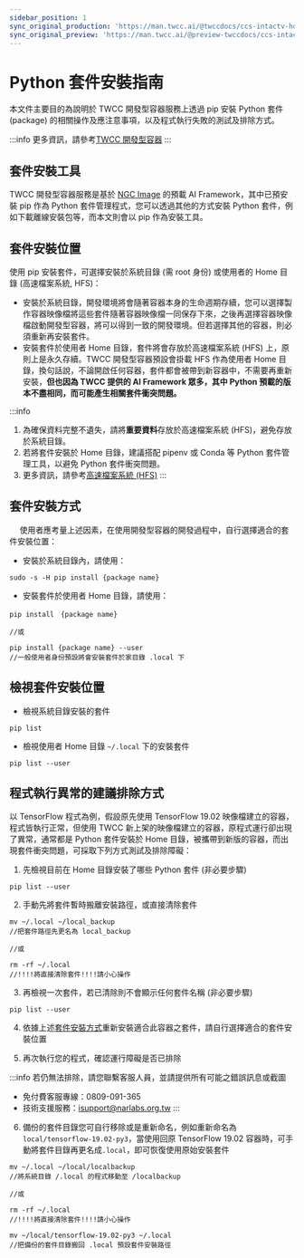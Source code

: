 ```yaml
---
sidebar_position: 1
sync_original_production: 'https://man.twcc.ai/@twccdocs/ccs-intactv-howto-zh'
sync_original_preview: 'https://man.twcc.ai/@preview-twccdocs/ccs-intactv-howto-zh'
---
```


# Python 套件安裝指南

本文件主要目的為說明於 TWCC 開發型容器服務上透過 pip 安裝 Python 套件 (package) 的相關操作及應注意事項，以及程式執行失敗的測試及排除方式。

:::info
更多資訊，請參考[TWCC 開發型容器](../user-guides/create-connect/create-container.md) 
:::

## 套件安裝工具

TWCC 開發型容器服務是基於 [NGC Image](https://docs.nvidia.com/deeplearning/frameworks/support-matrix/index.html) 的預載 AI Framework，其中已預安裝 pip 作為 Python 套件管理程式，您可以透過其他的方式安裝 Python 套件，例如下載離線安裝包等，而本文則會以 pip 作為安裝工具。

## 套件安裝位置

使用 pip 安裝套件，可選擇安裝於系統目錄 (需 root 身份) 或使用者的 Home 目錄 (高速檔案系統, HFS)：
- 安裝於系統目錄，開發環境將會隨著容器本身的生命週期存續，您可以選擇製作容器映像檔將這些套件隨著容器映像檔一同保存下來，之後再選擇容器映像檔啟動開發型容器，將可以得到一致的開發環境。但若選擇其他的容器，則必須重新再安裝套件。
　　
- 安裝套件於使用者 Home  目錄，套件將會存放於高速檔案系統 (HFS) 上，原則上是永久存續。TWCC 開發型容器預設會掛載 HFS 作為使用者 Home 目錄，換句話說，不論開啟任何容器，套件都會被帶到新容器中，不需要再重新安裝，**但也因為 TWCC 提供的 AI Framework 眾多，其中 Python 預載的版本不盡相同，而可能產生相關套件衝突問題。**

:::info
1. 為確保資料完整不遺失，請將**重要資料**存放於高速檔案系統 (HFS)，避免存放於系統目錄。
2. 若將套件安裝於 Home 目錄，建議搭配 pipenv 或 Conda 等 Python 套件管理工具，以避免 Python 套件衝突問題。
3. 更多資訊，請參考[高速檔案系統 (HFS)](../..//hfs/overview.md) 
:::

## 套件安裝方式
  　
使用者應考量上述因素，在使用開發型容器的開發過程中，自行選擇適合的套件安裝位置：


- 安裝於系統目錄內，請使用：

```bash=
sudo -s -H pip install {package name}
```
 
- 安裝套件於使用者 Home 目錄，請使用：

```bash=
pip install　{package name} 

//或

pip install {package name} --user
//一般使用者身份預設將會安裝套件於家目錄 .local 下
```


## 檢視套件安裝位置

- 檢視系統目錄安裝的套件

```bash=
pip list
```

- 檢視使用者 Home 目錄 `~/.local` 下的安裝套件

```bash=
pip list --user
```

## 程式執行異常的建議排除方式

以 TensorFlow 程式為例，假設原先使用 TensorFlow  19.02 映像檔建立的容器，程式皆執行正常，但使用 TWCC 新上架的映像檔建立的容器，原程式運行卻出現了異常，通常都是 Python 套件安裝於 Home 目錄，被攜帶到新版的容器，而出現套件衝突問題，可採取下列方式測試及排除障礙：

1. 先檢視目前在 Home 目錄安裝了哪些 Python 套件 (非必要步驟)

```bash=
pip list --user
```
  
2. 手動先將套件暫時搬離安裝路徑，或直接清除套件

```bash=
mv ~/.local ~/local_backup
//把套件路徑先更名為 local_backup

//或

rm -rf ~/.local  
//!!!!將直接清除套件!!!!請小心操作
```
 
3. 再檢視一次套件，若已清除則不會顯示任何套件名稱 (非必要步驟)

```bash=
pip list --user
```

4. 依據上述[套件安裝方式](#套件安裝方式)重新安裝適合此容器之套件，請自行選擇適合的套件安裝位置

5. 再次執行您的程式，確認運行障礙是否已排除

:::info
若仍無法排除，請您聯繫客服人員，並請提供所有可能之錯誤訊息或截圖
- 免付費客服專線：0809-091-365
- 技術支援服務：isupport@narlabs.org.tw
:::


6. 備份的套件目錄您可自行移除或是重新命名，例如重新命名為 `local/tensorflow-19.02-py3`，當使用回原 TensorFlow 19.02 容器時，可手動將套件目錄再更名成`.local`，即可恢復使用原始安裝套件

```bash=
mv ~/.local ~/local/localbackup
//將系統目錄 /.local 的程式移動至 /localbackup

//或

rm -rf ~/.local  
//!!!!將直接清除套件!!!!請小心操作
```

```bash=
mv ~/local/tensorflow-19.02-py3 ~/.local
//把備份的套件目錄搬回 .local 預設套件安裝路徑
```
